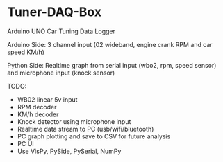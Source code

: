# Tuner-DAQ-Box
Arduino UNO Car Tuning Data Logger

Arduino Side:
3 channel input (02 wideband, engine crank RPM and car speed KM/h)

Python Side:
Realtime graph from serial input (wbo2, rpm, speed sensor) and microphone input (knock sensor)

TODO:
- WB02 linear 5v input
- RPM decoder
- KM/h decoder
- Knock detector using microphone input
- Realtime data stream to PC (usb/wifi/bluetooth)
- PC graph plotting and save to CSV for future analysis
- PC UI
- Use VisPy, PySide, PySerial, NumPy
